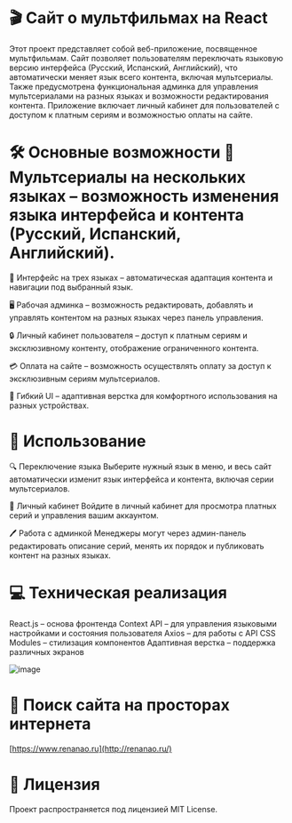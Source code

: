 # 🎬 Сайт о мультфильмах на React

Этот проект представляет собой веб-приложение, посвященное мультфильмам. Сайт позволяет пользователям переключать языковую версию интерфейса (Русский, Испанский, Английский), что автоматически меняет язык всего контента, включая мультсериалы. Также предусмотрена функциональная админка для управления мультсериалами на разных языках и возможности редактирования контента. Приложение включает личный кабинет для пользователей с доступом к платным сериям и возможностью оплаты на сайте.

# 🛠 Основные возможности 📌 Мультсериалы на нескольких языках – возможность изменения языка интерфейса и контента (Русский, Испанский, Английский).

 🔄 Интерфейс на трех языках – автоматическая адаптация контента и навигации под выбранный язык.

 🖥️ Рабочая админка – возможность редактировать, добавлять и управлять контентом на разных языках через панель управления.

 🔒 Личный кабинет пользователя – доступ к платным сериям и эксклюзивному контенту, отображение ограниченного контента.

 💳 Оплата на сайте – возможность осуществлять оплату за доступ к эксклюзивным сериям мультсериалов.

 🎨 Гибкий UI – адаптивная верстка для комфортного использования на разных устройствах.

# 🚀 Использование

🔍 Переключение языка
Выберите нужный язык в меню, и весь сайт автоматически изменит язык интерфейса и контента, включая серии мультсериалов.

🔐 Личный кабинет
Войдите в личный кабинет для просмотра платных серий и управления вашим аккаунтом.

🖊️ Работа с админкой
Менеджеры могут через админ-панель редактировать описание серий, менять их порядок и публиковать контент на разных языках.

# 💻 Техническая реализация

React.js – основа фронтенда
Context API – для управления языковыми настройками и состояния пользователя
Axios – для работы с API
CSS Modules – стилизация компонентов
Адаптивная верстка – поддержка различных экранов

![image](https://github.com/bandikost/renanao/assets/75956886/23fca494-96ee-46c5-aa46-904621b97729)

# 🧭 Поиск сайта на просторах интернета

[https://www.renanao.ru](http://renanao.ru/)

# 📄 Лицензия
Проект распространяется под лицензией MIT License.


